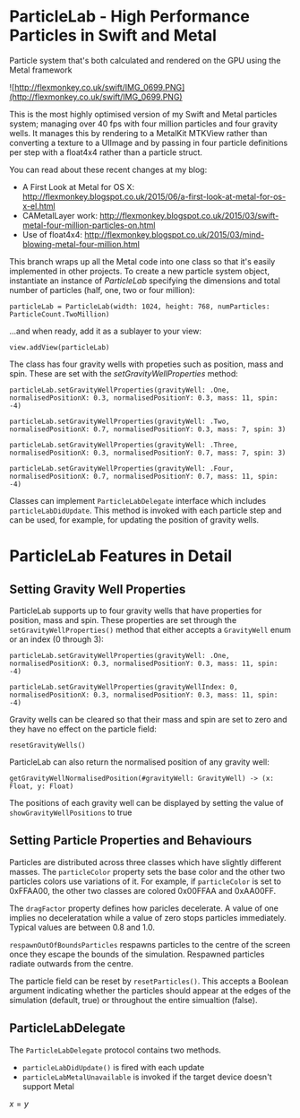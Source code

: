 # ParticleLab - High Performance Particles in Swift and Metal
Particle system that's both calculated and rendered on the GPU using the Metal framework

![http://flexmonkey.co.uk/swift/IMG_0699.PNG](http://flexmonkey.co.uk/swift/IMG_0699.PNG)

This is the most highly optimised version of my Swift and Metal particles system; managing over 40 fps with four million particles and four gravity wells. It manages this by rendering to a MetalKit MTKView rather than converting a texture to a UIImage and by passing in four particle definitions per step with a float4x4 rather than a particle struct.

You can read about these recent changes at my blog:

* A First Look at Metal for OS X: http://flexmonkey.blogspot.co.uk/2015/06/a-first-look-at-metal-for-os-x-el.html
* CAMetalLayer work: http://flexmonkey.blogspot.co.uk/2015/03/swift-metal-four-million-particles-on.html
* Use of float4x4: http://flexmonkey.blogspot.co.uk/2015/03/mind-blowing-metal-four-million.html

This branch wraps up all the Metal code into one class so that it's easily implemented in other projects. To create a new particle system object, instantiate an instance of _ParticleLab_ specifying the dimensions and total number of particles (half, one, two or four million):

```
particleLab = ParticleLab(width: 1024, height: 768, numParticles: ParticleCount.TwoMillion)
```

...and when ready, add it  as a sublayer to your view:

```
view.addView(particleLab)
```

The class has four gravity wells with propeties such as position, mass and spin. These are set with the _setGravityWellProperties_ method:

```
particleLab.setGravityWellProperties(gravityWell: .One, normalisedPositionX: 0.3, normalisedPositionY: 0.3, mass: 11, spin: -4)
        
particleLab.setGravityWellProperties(gravityWell: .Two, normalisedPositionX: 0.7, normalisedPositionY: 0.3, mass: 7, spin: 3)
        
particleLab.setGravityWellProperties(gravityWell: .Three, normalisedPositionX: 0.3, normalisedPositionY: 0.7, mass: 7, spin: 3)
        
particleLab.setGravityWellProperties(gravityWell: .Four, normalisedPositionX: 0.7, normalisedPositionY: 0.7, mass: 11, spin: -4)
```

Classes can implement ```ParticleLabDelegate``` interface which includes ```particleLabDidUpdate```. This method is invoked with each particle step and can be used, for example, for updating the position of gravity wells.

# ParticleLab Features in Detail

## Setting Gravity Well Properties

ParticleLab supports up to four gravity wells that have properties for position, mass and spin. These properties are set through the ```setGravityWellProperties()``` method that either accepts a ```GravityWell``` enum or an index (0 through 3):

```
particleLab.setGravityWellProperties(gravityWell: .One, normalisedPositionX: 0.3, normalisedPositionY: 0.3, mass: 11, spin: -4)

particleLab.setGravityWellProperties(gravityWellIndex: 0, normalisedPositionX: 0.3, normalisedPositionY: 0.3, mass: 11, spin: -4)
```

Gravity wells can be cleared so that their mass and spin are set to zero and they have no effect on the particle field:

```
resetGravityWells()
```

ParticleLab can also return the normalised position of any gravity well:

```
getGravityWellNormalisedPosition(#gravityWell: GravityWell) -> (x: Float, y: Float)
```

The positions of each gravity well can be displayed by setting the value of ```showGravityWellPositions``` to true

## Setting Particle Properties and Behaviours

Particles are distributed across three classes which have slightly different masses. The ```particleColor``` property sets the base color and the other two particles colors use variations of it. For example, if ```particleColor``` is set to 0xFFAA00, the other two classes are colored 0x00FFAA and 0xAA00FF.

The ```dragFactor``` property defines how paricles decelerate. A value of one implies no deceleratation while a value of zero stops particles immediately. Typical values are between 0.8 and 1.0.

```respawnOutOfBoundsParticles``` respawns particles to the centre of the screen once they escape the bounds of the simulation. Respawned particles radiate outwards from the centre.

The particle field can be reset by ```resetParticles()```. This accepts a Boolean argument indicating whether the particles should appear at the edges of the simulation (default, true) or throughout the entire simualtion (false).

## ParticleLabDelegate

The ```ParticleLabDelegate``` protocol contains two methods.

* ```particleLabDidUpdate()``` is fired with each update
* ```particleLabMetalUnavailable``` is invoked if the target device doesn't support Metal

$x=y$ 
